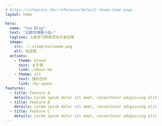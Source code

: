 ```yaml
---
# https://vitepress.dev/reference/default-theme-home-page
layout: home

hero:
  name: "Yun Blog"
  text: "云歌的博客小站~"
  tagline: 上新学习碎碎念与开发日常
  image:
    src: .\.vitepress\meme.png
    alt: 自设图
  actions:
    - theme: brand
      text: 关于我
      link: /about-me
    - theme: alt
      text: 我的空间
      link: /my-space
features:
  - title: Feature A
    details: Lorem ipsum dolor sit amet, consectetur adipiscing elit
  - title: Feature B
    details: Lorem ipsum dolor sit amet, consectetur adipiscing elit
  - title: Feature C
    details: Lorem ipsum dolor sit amet, consectetur adipiscing elit
---
```


